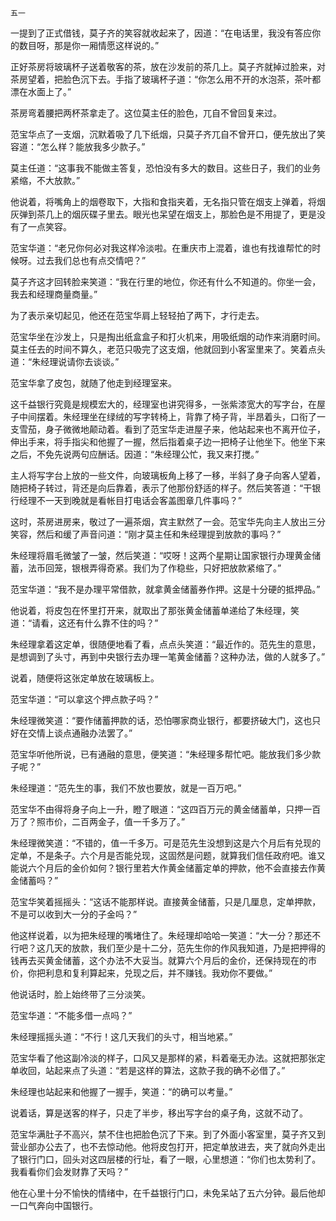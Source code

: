     五一 

   一提到了正式借钱，莫子齐的笑容就收起来了，因道：“在电话里，我没有答应你的数目呀，那是你一厢情愿这样说的。”

   正好茶房将玻璃杯子送着敬客的茶，放在沙发前的茶几上。莫子齐就掉过脸来，对茶房望着，把脸色沉下去。手指了玻璃杯子道：“你怎么用不开的水泡茶，茶叶都漂在水面上了。”

   茶房弯着腰把两杯茶拿走了。这位莫主任的脸色，兀自不曾回复来过。

   范宝华点了一支烟，沉默着吸了几下纸烟，只莫子齐兀自不曾开口，便先放出了笑容道：“怎么样？能放我多少款子。”

   莫主任道：“这事我不能做主答复，恐怕没有多大的数目。这些日子，我们的业务紧缩，不大放款。”

   他说着，将嘴角上的烟卷取下，大指和食指夹着，无名指只管在烟支上弹着，将烟灰弹到茶几上的烟灰碟子里去。眼光也呆望在烟支上，那脸色是不用提了，更是没有了一点笑容。

   范宝华道：“老兄你何必对我这样冷淡啦。在重庆市上混着，谁也有找谁帮忙的时候呀。过去我们总也有点交情吧？”

   莫子齐这才回转脸来笑道：“我在行里的地位，你还有什么不知道的。你坐一会，我去和经理商量商量。”

   为了表示亲切起见，他还在范宝华肩上轻轻拍了两下，才行走去。

   范宝华坐在沙发上，只是掏出纸盒盒子和打火机来，用吸纸烟的动作来消磨时间。莫主任去的时间不算久，老范只吸完了这支烟，他就回到小客室里来了。笑着点头道：“朱经理说请你去谈谈。”

   范宝华拿了皮包，就随了他走到经理室来。

   这千益银行究竟是规模宏大的，经理室也讲究得多，一张紫漆宽大的写字台，在屋子中间摆着。朱经理坐在绿绒的写字转椅上，背靠了椅子背，半昂着头，口衔了一支雪茄，身子微微地颠动着。看到了范宝华走进屋子来，他站起来也不离开位子，伸出手来，将手指尖和他握了一握，然后指着桌子边一把椅子让他坐下。他坐下来之后，不免先说两句应酬话。因道：“朱经理公忙，我又来打搅。”

   主人将写字台上放的一些文件，向玻璃板角上移了一移，半斜了身子向客人望着，随把椅子转过，背还是向后靠着，表示了他那份舒适的样子。然后笑答道：“干银行经理不一天到晚就是看帐目打电话会客盖图章几件事吗？”

   这时，茶房进房来，敬过了一遍茶烟，宾主默然了一会。范宝华先向主人放出三分笑容，然后和缓了声音问道：“刚才莫主任和朱经理提到放款的事吗？”

   朱经理将眉毛微皱了一皱，然后笑道：“哎呀！这两个星期让国家银行办理黄金储蓄，法币回笼，银根弄得奇紧。我们为了作稳些，只好把放款紧缩了。”

   范宝华道：“我不是办理平常借款，就拿黄金储蓄券作押。这是十分硬的抵押品。”

   他说着，将皮包在怀里打开来，就取出了那张黄金储蓄单递给了朱经理，笑道：“请看，这还有什么靠不住的吗？”

   朱经理拿着这定单，很随便地看了看，点点头笑道：“最近作的。范先生的意思，是想调到了头寸，再到中央银行去办理一笔黄金储蓄？这种办法，做的人就多了。”

   说着，随便将这张定单放在玻璃板上。

   范宝华道：“可以拿这个押点款子吗？”

   朱经理微笑道：“要作储蓄押款的话，恐怕哪家商业银行，都要挤破大门，这也只好在交情上谈点通融办法罢了。”

   范宝华听他所说，已有通融的意思，便笑道：“朱经理多帮忙吧。能放我们多少款子呢？”

   朱经理道：“范先生的事，我们不放也要放，就是一百万吧。”

   范宝华不由得将身子向上一升，瞪了眼道：“这四百万元的黄金储蓄单，只押一百万了？照市价，二百两金子，值一千多万了。”

   朱经理微笑道：“不错的，值一千多万。可是范先生没想到这是六个月后有兑现的定单，不是条子。六个月是否能兑现，这固然是问题，就算我们信任政府吧。谁又能说六个月后的金价如何？银行里若大作黄金储蓄定单的押款，他不会直接去作黄金储蓄吗？”

   范宝华笑着摇摇头：“这话不能那样说。直接黄金储蓄，只是几厘息，定单押款，不是可以收到大一分的子金吗？”

   他这样说着，以为把朱经理的嘴堵住了。朱经理却哈哈一笑道：“大一分？那还不行吧？这几天的放款，我们至少是十二分，范先生你的作风我知道，乃是把押得的钱再去买黄金储蓄，这个办法不大妥当。就算六个月后的金价，还保持现在的市价，你把利息和复利算起来，兑现之后，并不赚钱。我劝你不要做。”

   他说话时，脸上始终带了三分淡笑。

   范宝华道：“不能多借一点吗？”

   朱经理摇摇头道：“不行！这几天我们的头寸，相当地紧。”

   范宝华看了他这副冷淡的样子，口风又是那样的紧，料着毫无办法。这就把那张定单收回，站起来点了头道：“若是这样的算法，这款子我的确不必借了。”

   朱经理也站起来和他握了一握手，笑道：“的确可以考量。”

   说着话，算是送客的样子，只走了半步，移出写字台的桌子角，这就不动了。

   范宝华满肚子不高兴，禁不住也把脸色沉了下来。到了外面小客室里，莫子齐又到营业部办公去了，也不去惊动他。他将皮包打开，把定单放进去，夹了就向外走出了银行门口，回头对这四层楼的行址，看了一眼，心里想道：“你们也太势利了。我看看你们会发财靠了天吗？”

   他在心里十分不愉快的情绪中，在千益银行门口，未免呆站了五六分钟。最后他却一口气奔向中国银行。

